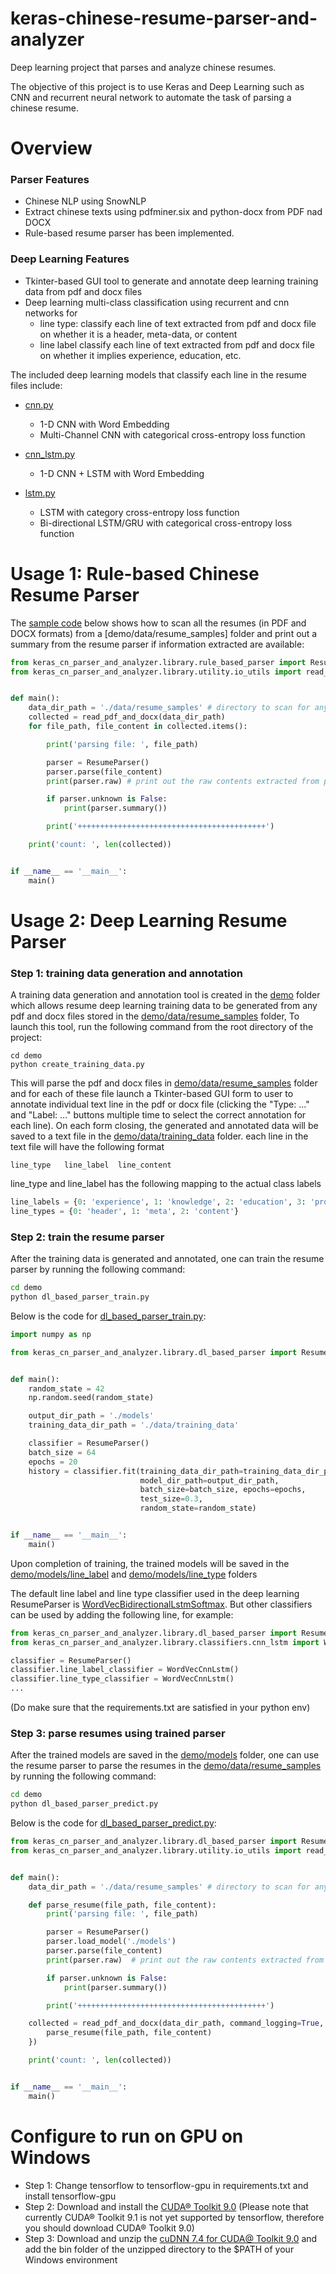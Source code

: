 # keras-chinese-resume-parser-and-analyzer

Deep learning project that parses and analyze chinese resumes.

The objective of this project is to use Keras and Deep Learning such as CNN and recurrent neural network to automate the
task of parsing a chinese resume. 


# Overview

### Parser Features 

* Chinese NLP using SnowNLP
* Extract chinese texts using pdfminer.six and python-docx from PDF nad DOCX
* Rule-based resume parser has been implemented.

### Deep Learning Features

* Tkinter-based GUI tool to generate and annotate deep learning training data from pdf and docx files
* Deep learning multi-class classification using recurrent and cnn networks for
    * line type: classify each line of text extracted from pdf and docx file on whether it is a header, meta-data, or content
    * line label classify each line of text extracted from pdf and docx file on whether it implies experience, education, etc.
    
The included deep learning models that classify each line in the resume files include:

* [cnn.py](keras_cn_parser_and_analyzer/library/classifiers/cnn.py)
    * 1-D CNN with Word Embedding 
    * Multi-Channel CNN with categorical cross-entropy loss function

* [cnn_lstm.py](keras_cn_parser_and_analyzer/library/classifiers/cnn_lstm.py)
    * 1-D CNN + LSTM with Word Embedding

* [lstm.py](keras_cn_parser_and_analyzer/library/classifiers/lstm.py)
    * LSTM with category cross-entropy loss function
    * Bi-directional LSTM/GRU with categorical cross-entropy loss function
    
# Usage 1: Rule-based Chinese Resume Parser

The [sample code](demo/rule_base_parser.py) below shows how to scan all the resumes (in PDF and DOCX formats) from a 
[demo/data/resume_samples] folder and print out a summary from the resume parser if information extracted are available:

```python
from keras_cn_parser_and_analyzer.library.rule_based_parser import ResumeParser
from keras_cn_parser_and_analyzer.library.utility.io_utils import read_pdf_and_docx


def main():
    data_dir_path = './data/resume_samples' # directory to scan for any pdf and docx files
    collected = read_pdf_and_docx(data_dir_path)
    for file_path, file_content in collected.items():

        print('parsing file: ', file_path)

        parser = ResumeParser()
        parser.parse(file_content)
        print(parser.raw) # print out the raw contents extracted from pdf or docx files

        if parser.unknown is False:
            print(parser.summary())

        print('++++++++++++++++++++++++++++++++++++++++++')

    print('count: ', len(collected))


if __name__ == '__main__':
    main()

```

# Usage 2: Deep Learning Resume Parser

### Step 1: training data generation and annotation

A training data generation and annotation tool is created in the [demo](demo) folder which allows 
resume deep learning training data to be generated from any pdf and docx files stored in the 
[demo/data/resume_samples](demo/data/resume_samples) folder, To launch this tool, run the following 
command from the root directory of the project:

```batch
cd demo
python create_training_data.py
``` 

This will parse the pdf and docx files in [demo/data/resume_samples](demo/data/resume_samples) folder
and for each of these file launch a Tkinter-based GUI form to user to annotate individual text line
in the pdf or docx file (clicking the "Type: ..." and "Label: ..." buttons multiple time to select the 
correct annotation for each line). On each form closing, the generated and annotated data will be saved
to a text file in the [demo/data/training_data](demo/data/training_data) folder.  each line in the
text file will have the following format

```text
line_type   line_label  line_content
```

line_type and line_label has the following mapping to the actual class labels

```python
line_labels = {0: 'experience', 1: 'knowledge', 2: 'education', 3: 'project', 4: 'others'}
line_types = {0: 'header', 1: 'meta', 2: 'content'}
```

### Step 2: train the resume parser

After the training data is generated and annotated, one can train the resume parser by running the following
command:

```bash
cd demo
python dl_based_parser_train.py
```

Below is the code for [dl_based_parser_train.py](demo/dl_based_parser_train.py):

```python
import numpy as np

from keras_cn_parser_and_analyzer.library.dl_based_parser import ResumeParser


def main():
    random_state = 42
    np.random.seed(random_state)

    output_dir_path = './models'
    training_data_dir_path = './data/training_data'

    classifier = ResumeParser()
    batch_size = 64
    epochs = 20
    history = classifier.fit(training_data_dir_path=training_data_dir_path,
                             model_dir_path=output_dir_path,
                             batch_size=batch_size, epochs=epochs,
                             test_size=0.3,
                             random_state=random_state)


if __name__ == '__main__':
    main()

```

Upon completion of training, the trained models will be saved in the [demo/models/line_label](demo/models/line_label)
and [demo/models/line_type](demo/models/line_type) folders

The default line label and line type classifier used in the deep learning ResumeParser is 
[WordVecBidirectionalLstmSoftmax](keras_cn_parser_and_analyzer/library/classifiers/lstm.py).
But other classifiers can be used by adding the following line, for example:

```python
from keras_cn_parser_and_analyzer.library.dl_based_parser import ResumeParser
from keras_cn_parser_and_analyzer.library.classifiers.cnn_lstm import WordVecCnnLstm

classifier = ResumeParser()
classifier.line_label_classifier = WordVecCnnLstm()
classifier.line_type_classifier = WordVecCnnLstm()
...
```

(Do make sure that the requirements.txt are satisfied in your python env)

### Step 3: parse resumes using trained parser

After the trained models are saved in the [demo/models](demo/models) folder,
one can use the resume parser to parse the resumes in the [demo/data/resume_samples](demo/data/resume_samples)
by running the following command:

```bash
cd demo
python dl_based_parser_predict.py
```

Below is the code for [dl_based_parser_predict.py](demo/dl_based_parser_predict.py):

```python
from keras_cn_parser_and_analyzer.library.dl_based_parser import ResumeParser
from keras_cn_parser_and_analyzer.library.utility.io_utils import read_pdf_and_docx


def main():
    data_dir_path = './data/resume_samples' # directory to scan for any pdf and docx files

    def parse_resume(file_path, file_content):
        print('parsing file: ', file_path)

        parser = ResumeParser()
        parser.load_model('./models')
        parser.parse(file_content)
        print(parser.raw)  # print out the raw contents extracted from pdf or docx files

        if parser.unknown is False:
            print(parser.summary())

        print('++++++++++++++++++++++++++++++++++++++++++')

    collected = read_pdf_and_docx(data_dir_path, command_logging=True, callback=lambda index, file_path, file_content: {
        parse_resume(file_path, file_content)
    })

    print('count: ', len(collected))


if __name__ == '__main__':
    main()

```

# Configure to run on GPU on Windows

* Step 1: Change tensorflow to tensorflow-gpu in requirements.txt and install tensorflow-gpu
* Step 2: Download and install the [CUDA® Toolkit 9.0](https://developer.nvidia.com/cuda-90-download-archive) (Please note that
currently CUDA® Toolkit 9.1 is not yet supported by tensorflow, therefore you should download CUDA® Toolkit 9.0)
* Step 3: Download and unzip the [cuDNN 7.4 for CUDA@ Toolkit 9.0](https://developer.nvidia.com/cudnn) and add the
bin folder of the unzipped directory to the $PATH of your Windows environment 
